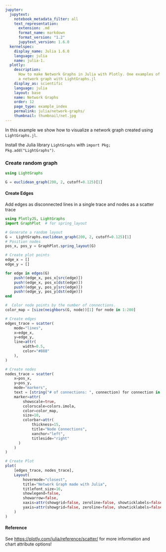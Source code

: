 ```yaml
---
jupyter:
  jupytext:
    notebook_metadata_filter: all
    text_representation:
      extension: .md
      format_name: markdown
      format_version: "1.2"
      jupytext_version: 1.6.0
  kernelspec:
    display_name: Julia 1.6.0
    language: julia
    name: julia-1.
  plotly:
    description:
      How to make Network Graphs in Julia with Plotly. One examples of
      a network graph with LightGraphs.jl
    display_as: scientific
    language: julia
    layout: base
    name: Network Graphs
    order: 12
    page_type: example_index
    permalink: julia/network-graphs/
    thumbnail: thumbnail/net.jpg
---
```


In this example we show how to visualize a network graph created using `LightGraphs.jl`.

Install the Julia library `LightGraphs` with `import Pkg; Pkg.add("LightGraphs")`.

### Create random graph

```julia
using LightGraphs

G = euclidean_graph(200, 2, cutoff=0.125)[1]
```

#### Create Edges

Add edges as disconnected lines in a single trace and nodes as a scatter trace

```julia
using PlotlyJS, LightGraphs
import GraphPlot  # for spring_layout

# Generate a random layout
G =  LightGraphs.euclidean_graph(200, 2, cutoff=0.125)[1]
# Position nodes
pos_x, pos_y = GraphPlot.spring_layout(G)

# Create plot points
edge_x = []
edge_y = []

for edge in edges(G)
    push!(edge_x, pos_x[src(edge)])
    push!(edge_x, pos_x[dst(edge)])
    push!(edge_y, pos_y[src(edge)])
    push!(edge_y, pos_y[dst(edge)])
end

#  Color node points by the number of connections.
color_map = [size(neighbors(G, node))[1] for node in 1:200]

# Create edges
edges_trace = scatter(
    mode="lines",
    x=edge_x,
    y=edge_y,
    line=attr(
        width=0.5,
        color="#888"
    ),
)

# Create nodes
nodes_trace = scatter(
    x=pos_x,
    y=pos_y,
    mode="markers",
    text = [string("# of connections: ", connection) for connection in color_map],
    marker=attr(
        showscale=true,
        colorscale=colors.imola,
        color=color_map,
        size=10,
        colorbar=attr(
            thickness=15,
            title="Node Connections",
            xanchor="left",
            titleside="right"
      )
    )
)

# Create Plot
plot(
    [edges_trace, nodes_trace],
    Layout(
        hovermode="closest",
        title="Network Graph made with Julia",
        titlefont_size=16,
        showlegend=false,
        showarrow=false,
        xaxis=attr(showgrid=false, zeroline=false, showticklabels=false),
        yaxis=attr(showgrid=false, zeroline=false, showticklabels=false)
    )
)
```

#### Reference

See https://plotly.com/julia/reference/scatter/ for more information and chart attribute options!
